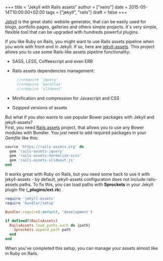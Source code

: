 +++
title = "Jekyll with Rails assets"
author = ["neiro"]
date = 2015-05-14T10:00:00+02:00
tags = ["jekyll", "rails"]
draft = false
+++

[Jekyll](http://jekyllrb.com/) is the great static website generator,
that can be easily used for blogs, portfolio pages, galleries and others
simple projects. It\`s very simple, flexible tool that can be upgraded
with hundreds powerful plugins.

If you like Ruby on Rails, you might want to use Rails assets pipeline
when you work with front-end in Jekyll. If so, here are
[jekyll-assets](https://github.com/jekyll-assets/jekyll-assets). This
project allows you to use some Rails-like assets pipeline functionality:

-   SASS, LESS, Coffeescript and even ERB
-   Rails assets dependencies management:
    ```javascript
      //=require 'jquery'
      //=require 'parallax'
      //=require 'slideout'
    ```

-   Minification and compression for Javascript and CSS
-   Gzipped versions of assets

But what if you also wants to use popular Bower packages with Jekyll and
jekyll-assets?<br />
First, you need [Rails assets](https://rails-assets.org/) project,
that allows you to use any Bower modules with Bundler. You just need to
add required packages in your _Gemfile_ like this:

```ruby
source 'https://rails-assets.org' do
  gem 'rails-assets-jquery'
  gem 'rails-assets-normalize-scss'
  gem 'rails-assets-slideout.js'
end
```

It works great with Ruby on Rails, but you need some hack to use it
with jekyll-assets - by default, jekyll-assets configuration does not
include rails-assets paths. To fix this, you can load paths with
**Sprockets** in your Jekyll plugin file (**\_plugins/ext.rb**) .

```ruby
require 'jekyll-assets'
require 'bundler/setup'

Bundler.require(:default, 'development')

if defined?(RailsAssets)
  RailsAssets.load_paths.each do |path|
    Sprockets.append_path path
  end
end
```

When you've completed this setup, you can manage your assets almost like in
Ruby on Rails.
